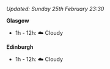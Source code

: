 *Updated: Sunday 25th February 23:30*

**Glasgow**

* 1h - 12h: :cloud: Cloudy

**Edinburgh**

* 1h - 12h: :cloud: Cloudy
